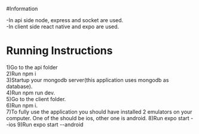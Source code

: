 #Information

-In api side node, express and socket are used. <br/>
-In client side react native and expo are used.  <br/>

# Running Instructions

1)Go to the api folder <br/>
2)Run npm i <br/>
3)Startup your mongodb server(this application uses mongodb as database). <br/>
4)Run npm run dev. <br/>
5)Go to the client folder. <br/>
6)Run npm i. <br/>
7)To fully use the application you should have installed 2 emulators on your computer. One of the should be ios, other one is android.
8)Run expo start --ios
9)Run expo start --android
